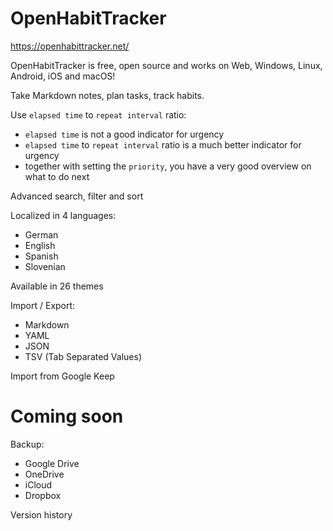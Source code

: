 # OpenHabitTracker

https://openhabittracker.net/

OpenHabitTracker is free, open source and works on Web, Windows, Linux, Android, iOS and macOS!

Take Markdown notes, plan tasks, track habits.

Use `elapsed time` to `repeat interval` ratio:
- `elapsed time` is not a good indicator for urgency
- `elapsed time` to `repeat interval` ratio is a much better indicator for urgency
- together with setting the `priority`, you have a very good overview on what to do next

Advanced search, filter and sort

Localized in 4 languages:
- German
- English
- Spanish
- Slovenian

Available in 26 themes

Import / Export:
- Markdown
- YAML
- JSON
- TSV (Tab Separated Values)

Import from Google Keep

# Coming soon

Backup:
- Google Drive
- OneDrive
- iCloud
- Dropbox

Version history